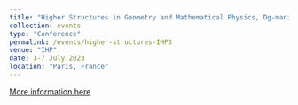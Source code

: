 ```yaml
---
title: "Higher Structures in Geometry and Mathematical Physics, Dg-manifolds in Geometry and Physics"
collection: events
type: "Conference"
permalink: /events/higher-structures-IHP3
venue: "IHP"
date: 3-7 July 2023
location: "Paris, France"
---
```


[More information here](https://indico.math.cnrs.fr/event/7885/)

